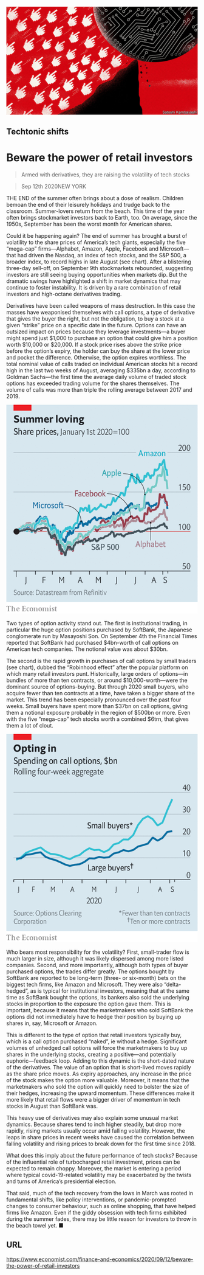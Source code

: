 ![](./images/20200912_FND001_0.jpg)

## Techtonic shifts

# Beware the power of retail investors

> Armed with derivatives, they are raising the volatility of tech stocks

> Sep 12th 2020NEW YORK

THE END of the summer often brings about a dose of realism. Children bemoan the end of their leisurely holidays and trudge back to the classroom. Summer-lovers return from the beach. This time of the year often brings stockmarket investors back to Earth, too. On average, since the 1950s, September has been the worst month for American shares.

Could it be happening again? The end of summer has brought a burst of volatility to the share prices of America’s tech giants, especially the five “mega-cap” firms—Alphabet, Amazon, Apple, Facebook and Microsoft—that had driven the Nasdaq, an index of tech stocks, and the S&P 500, a broader index, to record highs in late August (see chart). After a blistering three-day sell-off, on September 9th stockmarkets rebounded, suggesting investors are still seeing buying opportunities when markets dip. But the dramatic swings have highlighted a shift in market dynamics that may continue to foster instability. It is driven by a rare combination of retail investors and high-octane derivatives trading.

Derivatives have been called weapons of mass destruction. In this case the masses have weaponised themselves with call options, a type of derivative that gives the buyer the right, but not the obligation, to buy a stock at a given “strike” price on a specific date in the future. Options can have an outsized impact on prices because they leverage investments—a buyer might spend just $1,000 to purchase an option that could give him a position worth $10,000 or $20,000. If a stock price rises above the strike price before the option’s expiry, the holder can buy the share at the lower price and pocket the difference. Otherwise, the option expires worthless. The total nominal value of calls traded on individual American stocks hit a record high in the last two weeks of August, averaging $335bn a day, according to Goldman Sachs—the first time the average daily volume of traded stock options has exceeded trading volume for the shares themselves. The volume of calls was more than triple the rolling average between 2017 and 2019.



![](./images/20200912_FNC526.png)

Two types of option activity stand out. The first is institutional trading, in particular the huge option positions purchased by SoftBank, the Japanese conglomerate run by Masayoshi Son. On September 4th the Financial Times reported that SoftBank had purchased $4bn-worth of call options on American tech companies. The notional value was about $30bn.

The second is the rapid growth in purchases of call options by small traders (see chart), dubbed the “Robinhood effect” after the popular platform on which many retail investors punt. Historically, large orders of options—in bundles of more than ten contracts, or around $10,000-worth—were the dominant source of options-buying. But through 2020 small buyers, who acquire fewer than ten contracts at a time, have taken a bigger share of the market. This trend has been especially pronounced over the past four weeks. Small buyers have spent more than $37bn on call options, giving them a notional exposure probably in the region of $500bn or more. Even with the five “mega-cap” tech stocks worth a combined $6trn, that gives them a lot of clout.



![](./images/20200912_FNC525.png)

Who bears most responsibility for the volatility? First, small-trader flow is much larger in size, although it was likely dispersed among more listed companies. Second, and more importantly, although both types of buyer purchased options, the trades differ greatly. The options bought by SoftBank are reported to be long-term (three- or six-month) bets on the biggest tech firms, like Amazon and Microsoft. They were also “delta-hedged”, as is typical for institutional investors, meaning that at the same time as SoftBank bought the options, its bankers also sold the underlying stocks in proportion to the exposure the option gave them. This is important, because it means that the marketmakers who sold SoftBank the options did not immediately have to hedge their position by buying up shares in, say, Microsoft or Amazon.

This is different to the type of option that retail investors typically buy, which is a call option purchased “naked”, ie without a hedge. Significant volumes of unhedged call options will force the marketmakers to buy up shares in the underlying stocks, creating a positive—and potentially euphoric—feedback loop. Adding to this dynamic is the short-dated nature of the derivatives. The value of an option that is short-lived moves rapidly as the share price moves. As expiry approaches, any increase in the price of the stock makes the option more valuable. Moreover, it means that the marketmakers who sold the option will quickly need to bolster the size of their hedges, increasing the upward momentum. These differences make it more likely that retail flows were a bigger driver of momentum in tech stocks in August than SoftBank was.

This heavy use of derivatives may also explain some unusual market dynamics. Because shares tend to inch higher steadily, but drop more rapidly, rising markets usually occur amid falling volatility. However, the leaps in share prices in recent weeks have caused the correlation between falling volatility and rising prices to break down for the first time since 2018.

What does this imply about the future performance of tech stocks? Because of the influential role of turbocharged retail investment, prices can be expected to remain choppy. Moreover, the market is entering a period where typical covid-19-related volatility may be exacerbated by the twists and turns of America’s presidential election.

That said, much of the tech recovery from the lows in March was rooted in fundamental shifts, like policy interventions, or pandemic-prompted changes to consumer behaviour, such as online shopping, that have helped firms like Amazon. Even if the giddy obsession with tech firms exhibited during the summer fades, there may be little reason for investors to throw in the beach towel yet. ■

## URL

https://www.economist.com/finance-and-economics/2020/09/12/beware-the-power-of-retail-investors
